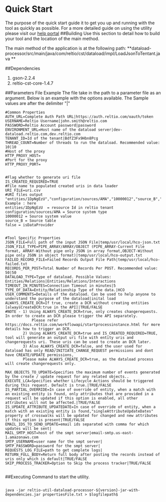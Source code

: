 # Quick Start 
The purpose of the quick start guide it to get you up and running with the tool as quickly as possible. For a more detailed guide on using the utility please visit our [help portal](https://help.reltio.com/index.html#integrations/dataload.html)
##Building
Use this section to detail how to build your tool and the location of the main method.

The main method of the application is at the following path:
**dataload-processor/src/main/java/com/reltio/cst/dataload/impl/LoadJsonToTentant.java **

##Dependencies 

1. gson-2.2.4
2. reltio-cst-core-1.4.7


##Parameters File Example
The file take in the path to a parameter file as an argument. Below is an example with the options available.
The Sample values are after the delimiter "|" 
```
#Common Properties
AUTH_URL=Complete Auth Path URL|https://auth.reltio.com/oauth/token
USERNAME=Reltio Username|john.smith@reltio.com
PASSWORD=Reltio Account password|password
ENVIRONMENT_URL=Host name of the dataload server|dev-dataload.reltio.com,dev.reltio.com
TENANT_ID=Id of the tenant|BdfZ3Fx9Hbn8Pcg
THREAD_COUNT=Number of threads to run the dataload. Recommended value: 10|10
#Host of the proxy
HTTP_PROXY_HOST=
#Port for the proxy
HTTP_PROXY_PORT=


#Flag whether to generate uri file 
IS_CREATED_REQUIRED=TRUE
#File name to populated created uris in data loader
URI_FILE=uri.csv
#URI files output 
﻿"entities/1DpNgEzU","configuration/sources/AMA","10000012","source_B","false"
Example : here 
entities/1DpNgEzU  = resource Id in reltio tenant
configuration/sources/AMA = Source system type
10000012 = Source system value
source_B = Source table
false = isDataProvider


#Tool Specific Properties
JSON_FILE=Full path of the input JSON File|temp/usr/local/hco-json.txt
JSON_FILE_TYPE=PIPE_ARRAY/ARRAY/OBJECT (PIPE_ARRAY-Current File format, ARRAY-Without pipe only JSON in array format,OBJECT-Without pipe only JSON in object format)|temp/usr/local/hco-output.txt
FAILED_RECORD_FILE=Failed Records Output File Path|temp/usr/local/hco-failed.txt
RECORDS_PER_POST=Total Number of Records Per POST. Recommended value: 50|50
DATALOAD_TYPE=Type of dataload. Possible Values: Entities/Relations|Entities/Relations/Interactions
TIMEOUT_IN_MINUTES=Connection Timeout in minutes|5
TYPE_OF_DATA=Entity/Relationship Type of the data.|HCO
USER_COMMENTS=Details of the dataload. Can be used to help anyone to understand the purpose of the dataload|inital load
ALWAYS_CREATE_DCR=If true, create a DCR without creating entities [alwaysCreateDCR:true in the API]|TRUE/FALSE
#NOTE - 1) Using ALWAYS_CREATE_DCR=true, only creates changerequests. In order to create an DCR please trigger the API separately. 
			Please refer https://docs.reltio.com/workflowapi/startprocessinstance.html for more details how to trigger an DCR.
		2) Using ALWAYS_CREATE_DCR=true and IS_CREATED_REQUIRED=TRUE, tool will generate an output uri file with entity uris and changerequests uri. These uris can be used to create an DCR later.
		3) Also ALWAYS_CREATE_DCR=false, and the user used for dataload has only READ/INITIATE_CHANGE_REQUEST permissions and dont have CREATE/UPDATE permissions,
		Please make ALWAYS_CREATE_DCR=true, as the dataload process will create changerequests only. 

MAX_OBJECTS_TO_UPDATE=Specifies the maximum number of events generated by the create / update request for any related objects..
EXECUTE_LCA=Specifies whether Lifecycle Actions should be triggered during this request. Default is true.|TRUE/FALSE
IS_PARTIAL_OVERRIDE=In case of override of entity, when a match with an existing entity is found, only attributes that are provided in a request will be updated if this option is enabled, all other attributes will not be affected.|TRUE/FALSE
IS_UPDATE_ATTRIBUTE_UPDATEDATE=In case of override of entity, when a match with an existing entity is found,"singleAttributeUpdateDates" property of crosswalks will be updated for changed and new attributes if this option is present|TRUE/FALSE
EMAIL_IDS_TO_SEND_UPDATE=email ids separated with comma for which updates will be sent|
MAIL_SMTP_HOST=host of the smpt server|email-smtp.us-east-1.amazonaws.com
SMTP_USERNAME=user name for the smpt server|
SMTP_PASSWORD=password for the smpt server|
REQUESTS_LOG_FILE=path to get complete logs|
RETURN_FULL_BODY=Return full body after posting the records instead of uris only which is default|TRUE/FALSE
SKIP_PROCESS_TRACKER=Option to Skip the process tracker|TRUE/FALSE


```
##Executing
Command to start the utility.
```

java -jar reltio-util-dataload-processor-${version}-jar-with-dependencies.jar propertiesFile.txt > $logfilepath$
         
```
